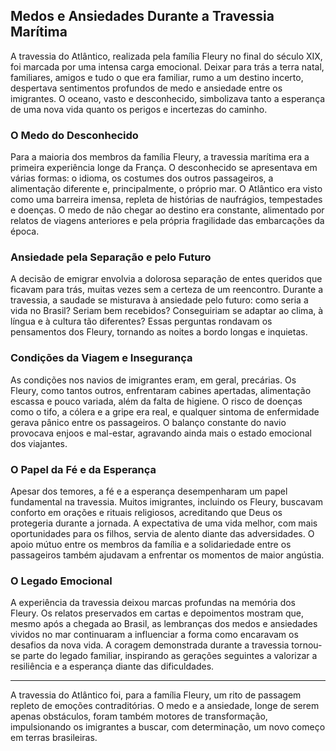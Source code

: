 ## Medos e Ansiedades Durante a Travessia Marítima

A travessia do Atlântico, realizada pela família Fleury no final do século XIX, foi marcada por uma intensa carga emocional. Deixar para trás a terra natal, familiares, amigos e tudo o que era familiar, rumo a um destino incerto, despertava sentimentos profundos de medo e ansiedade entre os imigrantes. O oceano, vasto e desconhecido, simbolizava tanto a esperança de uma nova vida quanto os perigos e incertezas do caminho.

### O Medo do Desconhecido

Para a maioria dos membros da família Fleury, a travessia marítima era a primeira experiência longe da França. O desconhecido se apresentava em várias formas: o idioma, os costumes dos outros passageiros, a alimentação diferente e, principalmente, o próprio mar. O Atlântico era visto como uma barreira imensa, repleta de histórias de naufrágios, tempestades e doenças. O medo de não chegar ao destino era constante, alimentado por relatos de viagens anteriores e pela própria fragilidade das embarcações da época.

### Ansiedade pela Separação e pelo Futuro

A decisão de emigrar envolvia a dolorosa separação de entes queridos que ficavam para trás, muitas vezes sem a certeza de um reencontro. Durante a travessia, a saudade se misturava à ansiedade pelo futuro: como seria a vida no Brasil? Seriam bem recebidos? Conseguiriam se adaptar ao clima, à língua e à cultura tão diferentes? Essas perguntas rondavam os pensamentos dos Fleury, tornando as noites a bordo longas e inquietas.

### Condições da Viagem e Insegurança

As condições nos navios de imigrantes eram, em geral, precárias. Os Fleury, como tantos outros, enfrentaram cabines apertadas, alimentação escassa e pouco variada, além da falta de higiene. O risco de doenças como o tifo, a cólera e a gripe era real, e qualquer sintoma de enfermidade gerava pânico entre os passageiros. O balanço constante do navio provocava enjoos e mal-estar, agravando ainda mais o estado emocional dos viajantes.

### O Papel da Fé e da Esperança

Apesar dos temores, a fé e a esperança desempenharam um papel fundamental na travessia. Muitos imigrantes, incluindo os Fleury, buscavam conforto em orações e rituais religiosos, acreditando que Deus os protegeria durante a jornada. A expectativa de uma vida melhor, com mais oportunidades para os filhos, servia de alento diante das adversidades. O apoio mútuo entre os membros da família e a solidariedade entre os passageiros também ajudavam a enfrentar os momentos de maior angústia.

### O Legado Emocional

A experiência da travessia deixou marcas profundas na memória dos Fleury. Os relatos preservados em cartas e depoimentos mostram que, mesmo após a chegada ao Brasil, as lembranças dos medos e ansiedades vividos no mar continuaram a influenciar a forma como encaravam os desafios da nova vida. A coragem demonstrada durante a travessia tornou-se parte do legado familiar, inspirando as gerações seguintes a valorizar a resiliência e a esperança diante das dificuldades.

---

A travessia do Atlântico foi, para a família Fleury, um rito de passagem repleto de emoções contraditórias. O medo e a ansiedade, longe de serem apenas obstáculos, foram também motores de transformação, impulsionando os imigrantes a buscar, com determinação, um novo começo em terras brasileiras.